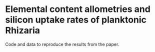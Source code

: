 # Elemental content allometries and silicon uptake rates of planktonic Rhizaria

Code and data to reproduce the results from the paper.
